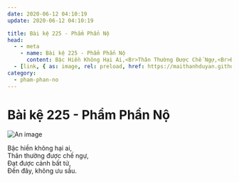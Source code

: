 ```yaml
---
date: 2020-06-12 04:10:19
update: 2020-06-12 04:10:19

title: Bài kệ 225 - Phẩm Phẩn Nộ
head:
  - - meta
    - name: Bài kệ 225 - Phẩm Phẩn Nộ
      content: Bậc Hiền Không Hại Ai,<Br>Thân Thường Được Chế Ngự,<Br>Ðạt Được Cảnh Bất Tử,<Br>Ðến Đây, Không Ưu Sầu.<Br>
  - [link, { as: image, rel: preload, href: https://maithanhduyan.github.io/kinh-phap-cu/img/pham-phan-no/pham-phan-no-225.jpg }]
category:
  - pham-phan-no
---
```


# Bài kệ 225 - Phẩm Phẩn Nộ

![An image](/img/pham-phan-no/pham-phan-no-225.jpg)

Bậc hiền không hại ai,<br>Thân thường được chế ngự,<br>Ðạt được cảnh bất tử,<br>Ðến đây, không ưu sầu.<br>
